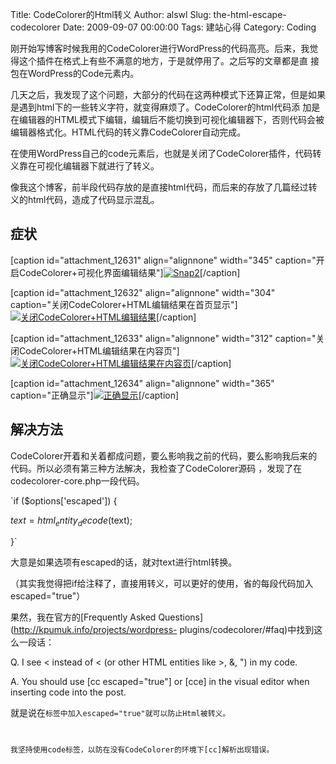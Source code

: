 Title: CodeColorer的Html转义
Author: alswl
Slug: the-html-escape-codecolorer
Date: 2009-09-07 00:00:00
Tags: 建站心得
Category: Coding

刚开始写博客时候我用的CodeColorer进行WordPress的代码高亮。后来，我觉得这个插件在格式上有些不满意的地方，于是就停用了。之后写的文章都是直
接包在WordPress的Code元素内。

几天之后，我发现了这个问题，大部分的代码在这两种模式下还算正常，但是如果是遇到html下的一些转义字符，就变得麻烦了。CodeColorer的html代码添
加是在编辑器的HTML模式下编辑，编辑后不能切换到可视化编辑器下，否则代码会被编辑器格式化。HTML代码的转义靠CodeColorer自动完成。

在使用WordPress自己的code元素后，也就是关闭了CodeColorer插件，代码转义靠在可视化编辑器下就进行了转义。

像我这个博客，前半段代码存放的是直接html代码，而后来的存放了几篇经过转义的html代码，造成了代码显示混乱。

## 症状

[caption id="attachment_12631" align="alignnone" width="345"
caption="开启CodeColorer+可视化界面编辑结果"][![Snap2](https://ohsolnxaa.qnssl.com/2009/09/Snap2.jpg)](https://ohsolnxaa.qnssl.com/2009/09/Snap2.jpg)[/caption]

[caption id="attachment_12632" align="alignnone" width="304"
caption="关闭CodeColorer+HTML编辑结果在首页显示"][![关闭CodeColorer+HTML编辑结果](https://ohsolnxaa.qnssl.com/2009/09/Snap3.jpg)](https://ohsolnxaa.qnssl.com/2009/09/Snap3.jpg)[/caption]

[caption id="attachment_12633" align="alignnone" width="312"
caption="关闭CodeColorer+HTML编辑结果在内容页"][![关闭CodeColorer+HTML编辑结果在内容页](https://ohsolnxaa.qnssl.com/2009/09/Snap4.jpg)](https://ohsolnxaa.qnssl.com/2009/09/Snap4.jpg)[/caption]

[caption id="attachment_12634" align="alignnone" width="365"
caption="正确显示"][![正确显示](https://ohsolnxaa.qnssl.com/2009/09/Snap5.jpg)](https://ohsolnxaa.qnssl.com/2009/09/Snap5.jpg)[/caption]

## 解决方法

CodeColorer开着和关着都成问题，要么影响我之前的代码，要么影响我后来的代码。所以必须有第三种方法解决，我检查了CodeColorer源码
，发现了在codecolorer-core.php一段代码。

`if ($options['escaped']) {

$text = html_entity_decode($text);

}`

大意是如果选项有escaped的话，就对text进行html转换。

（其实我觉得把if给注释了，直接用转义，可以更好的使用，省的每段代码加入escaped="true"）

果然，我在官方的[Frequently Asked Questions](http://kpumuk.info/projects/wordpress-
plugins/codecolorer/#faq)中找到这么一段话：

Q. I see &lt; instead of < (or other HTML entities like >, &, ") in my code.

A. You should use [cc escaped="true"] or [cce] in the visual editor when
inserting code into the post.

就是说在<code>标签中加入escaped="true"就可以防止Html被转义。

我坚持使用code标签，以防在没有CodeColorer的环境下[cc]解析出现错误。


